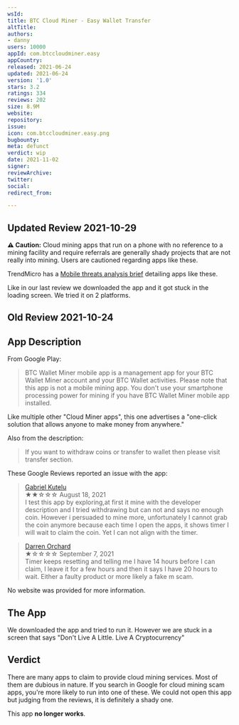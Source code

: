 ```yaml
---
wsId: 
title: BTC Cloud Miner - Easy Wallet Transfer
altTitle: 
authors:
- danny
users: 10000
appId: com.btccloudminer.easy
appCountry: 
released: 2021-06-24
updated: 2021-06-24
version: '1.0'
stars: 3.2
ratings: 334
reviews: 202
size: 8.9M
website: 
repository: 
issue: 
icon: com.btccloudminer.easy.png
bugbounty: 
meta: defunct
verdict: wip
date: 2021-11-02
signer: 
reviewArchive: 
twitter: 
social: 
redirect_from: 

---
```


## Updated Review 2021-10-29

**⚠️ Caution:** Cloud mining apps that run on a phone with no reference to a mining facility and require referrals are generally shady projects that are not really into mining. Users are cautioned regarding apps like these. 

TrendMicro has a [Mobile threats analysis brief](https://www.trendmicro.com/en_us/research/21/h/fake-cryptocurrency-mining-apps-trick-victims-into-watching-ads-.html) detailing apps like these.

Like in our last review we downloaded the app and it got stuck in the loading screen. We tried it on 2 platforms.

## Old Review 2021-10-24

## App Description

From Google Play:

> BTC Wallet Miner mobile app is a management app for your BTC Wallet Miner account and your BTC Wallet activities. Please note that this app is not a mobile mining app. You don't use your smartphone processing power for mining if you have BTC Wallet Miner mobile app installed.

Like multiple other "Cloud Miner apps", this one advertises a "one-click solution that allows anyone to make money from anywhere."

 Also from the description:

> If you want to withdraw coins or transfer to wallet then please visit transfer section.

These Google Reviews reported an issue with the app:

> [Gabriel Kutelu](https://play.google.com/store/apps/details?id=com.btccloudminer.easy&reviewId=gp%3AAOqpTOH_1ofZVy9Nlwb-3y4EmZoJOcXdtf5GhyVuav_-lyjvMAQyqFzDKZ_Fx2X1mlOUWDNnLpnAXN-Ic5cZbQA)<br>
  ★★☆☆☆ August 18, 2021 <br>
      I test this app by exploring,at first it mine with the developer description and I tried withdrawing but can not and says no enough coin. However i persuaded to mine more, unfortunately I cannot grab the coin anymore because each time I open the apps, it shows timer I will wait to claim the coin. Yet I can not align with the timer.

> [Darren Orchard](https://play.google.com/store/apps/details?id=com.btccloudminer.easy&reviewId=gp%3AAOqpTOHfPWaJJIUW7l1_-5JQTJEF-EROjei_lQwTdcvnt9bhv5CfkJwdYUVSGTV09OTX25aowdh9-s53eR63yMk)<br>
  ★☆☆☆☆ September 7, 2021 <br>
      Timer keeps resetting and telling me I have 14 hours before I can claim, I leave it for a few hours and then it says I have 20 hours to wait. Either a faulty product or more likely a fake m scam.
      
No website was provided for more information.
      
## The App

We downloaded the app and tried to run it. However we are stuck in a screen that says "Don't Live A Little. Live A Cryptocurrency"

## Verdict

There are many apps to claim to provide cloud mining services. Most of them are dubious in nature. If you search in Google for cloud mining scam apps, you're more likely to run into one of these. We could not open this app but judging from the reviews, it is definitely a shady one. 

This app **no longer works**.
